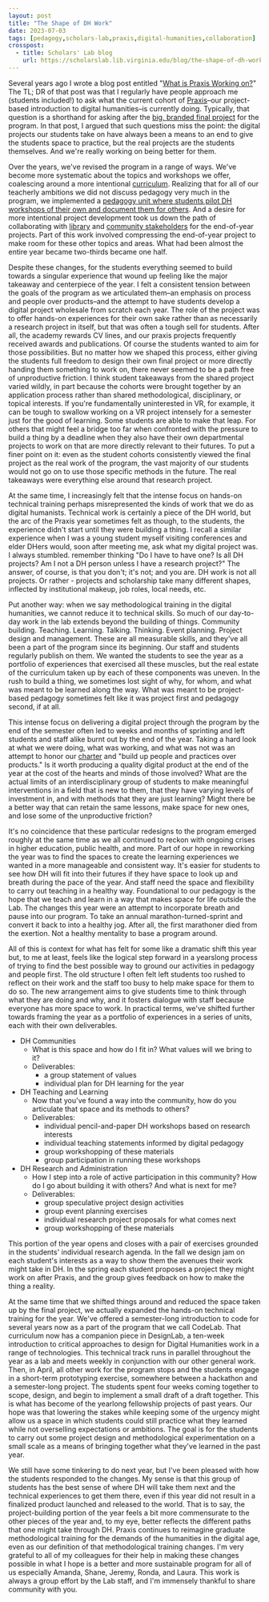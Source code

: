 ```yaml
---
layout: post
title: "The Shape of DH Work"
date: 2023-07-03
tags: [pedagogy,scholars-lab,praxis,digital-humanities,collaboration]
crosspost:
  - title: Scholars' Lab blog
    url: https://scholarslab.lib.virginia.edu/blog/the-shape-of-dh-work/
---
```


Several years ago I wrote a blog post entitled "[What is Praxis Working on?](https://walshbr.com/blog/what-is-praxis-working-on/)" The TL; DR of that post was that I regularly have people approach me (students included!) to ask what the current cohort of [Praxis](https://praxis.scholarslab.org)–our project-based introduction to digital humanities–is currently doing. Typically, that question is a shorthand for asking after the [big, branded final project](https://praxis.scholarslab.org/projects/) for the program. In that post, I argued that such questions miss the point: the digital projects our students take on have always been a means to an end to give the students space to practice, but the real projects are the students themselves. And we're really working on being better for them. 

Over the years, we've revised the program in a range of ways. We've become more systematic about the topics and workshops we offer, coalescing around a more intentional [curriculum](https://praxis.scholarslab.org/curriculum/). Realizing that for all of our teacherly ambitions we did not discuss pedagogy very much in the program, we implemented a [pedagogy unit where students pilot DH workshops of their own and document them for others](https://scholarslab.lib.virginia.edu/visiting-workshops-at-washington-and-lee-university/). And a desire for more intentional project development took us down the path of collaborating with [library](https://unclosure.scholarslab.org/) and [community stakeholders](https://landandlegacy.scholarslab.org/index.html) for the end-of-year projects. Part of this work involved compressing the end-of-year project to make room for these other topics and areas. What had been almost the entire year became two-thirds became one half. 

Despite these changes, for the students everything seemed to build towards a singular experience that wound up feeling like the major takeaway and centerpiece of the year. I felt a consistent tension between the goals of the program as we articulated them–an emphasis on process and people over products–and the attempt to have students develop a digital project wholesale from scratch each year. The role of the project was to offer hands-on experiences for their own sake rather than as necessarily a research project in itself, but that was often a tough sell for students. After all, the academy rewards CV lines, and our praxis projects frequently received awards and publications. Of course the students wanted to aim for those possibilities. But no matter how we shaped this process, either giving the students full freedom to design their own final project or more directly handing them something to work on, there never seemed to be a path free of unproductive friction. I think student takeaways from the shared project varied wildly, in part because the cohorts were brought together by an application process rather than shared methodological, disciplinary, or topical interests. If you're fundamentally uninterested in VR, for example, it can be tough to swallow working on a VR project intensely for a semester just for the good of learning. Some students are able to make that leap. For others that might feel a bridge too far when confronted with the pressure to build a thing by a deadline when they also have their own departmental projects to work on that are more directly relevant to their futures. To put a finer point on it: even as the student cohorts consistently viewed the final project as the real work of the program, the vast majority of our students would not go on to use those specific methods in the future. The real takeaways were everything else around that research project.

At the same time, I increasingly felt that the intense focus on hands-on technical training perhaps misrepresented the kinds of work that we do as digital humanists. Technical work is certainly a piece of the DH world, but the arc of the Praxis year sometimes felt as though, to the students, the experience didn't start until they were building a thing. I recall a similar experience when I was a young student myself visiting conferences and elder DHers would, soon after meeting me, ask what my digital project was. I always stumbled. remember thinking "Do I have to have one? Is all DH projects? Am I not a DH person unless I have a research project?" The answer, of course, is that you don't; it's not; and you are. DH work is not all projects. Or rather - projects and scholarship take many different shapes, inflected by institutional makeup, job roles, local needs, etc. 

Put another way: when we say methodological training in the digital humanities, we cannot reduce it to technical skills. So much of our day-to-day work in the lab extends beyond the building of things. Community building. Teaching. Learning. Talking. Thinking. Event planning. Project design and management. These are all measurable skills, and they've all been a part of the program since its beginning. Our staff and students regularly publish on them. We wanted the students to see the year as a portfolio of experiences that exercised all these muscles, but the real estate of the curriculum taken up by each of these components was uneven. In the rush to build a thing, we sometimes lost sight of why, for whom, and what was meant to be learned along the way. What was meant to be project-based pedagogy sometimes felt like it was project first and pedagogy second, if at all.

This intense focus on delivering a digital project through the program by the end of the semester often led to weeks and months of sprinting and left students and staff alike burnt out by the end of the year. Taking a hard look at what we were doing, what was working, and what was not was an attempt to honor our [charter](https://scholarslab.lib.virginia.edu/charter/) and "build up people and practices over products." Is it worth producing a quality digital product at the end of the year at the cost of the hearts and minds of those involved? What are the actual limits of an interdisciplinary group of students to make meaningful interventions in a field that is new to them, that they have varying levels of investment in, and with methods that they are just learning? Might there be a better way that can retain the same lessons, make space for new ones, and lose some of the unproductive friction? 

It's no coincidence that these particular redesigns to the program emerged roughly at the same time as we all continued to reckon with ongoing crises in higher education, public health, and more. Part of our hope in reworking the year was to find the spaces to create the learning experiences we wanted in a more manageable and consistent way. It's easier for students to see how DH will fit into their futures if they have space to look up and breath during the pace of the year. And staff need the space and flexibility to carry out teaching in a healthy way. Foundational to our pedagogy is the hope that we teach and learn in a way that makes space for life outside the Lab. The changes this year were an attempt to incorporate breath and pause into our program. To take an annual marathon-turned-sprint and convert it back to into a healthy jog. After all, the first marathoner died from the exertion. Not a healthy mentality to base a program around.

All of this is context for what has felt for some like a dramatic shift this year but, to me at least, feels like the logical step forward in a yearslong process of trying to find the best possible way to ground our activities in pedagogy and people first. The old structure I often felt left students too rushed to reflect on their work and the staff too busy to help make space for them to do so. The new arrangement aims to give students time to think through what they are doing and why, and it fosters dialogue with staff because everyone has more space to work. In practical terms, we've shifted further towards framing the year as a portfolio of experiences in a series of units, each with their own deliverables. 

* DH Communities
    * What is this space and how do I fit in? What values will we bring to it?
    * Deliverables: 
        * a group statement of values
        * individual plan for DH learning for the year
* DH Teaching and Learning
    * Now that you've found a way into the community, how do you articulate that space and its methods to others?
    * Deliverables: 
        * individual pencil-and-paper DH workshops based on research interests
        * individual teaching statements informed by digital pedagogy
        * group workshopping of these materials
        * group participation in running these workshops
* DH Research and Administration
    * How I step into a role of active participation in this community? How do I go about building it with others? And what is next for me?
    * Deliverables: 
        * group speculative project design activities
        * group event planning exercises
        * individual research project proposals for what comes next
        * group workshopping of these materials

This portion of the year opens and closes with a pair of exercises grounded in the students' individual research agenda. In the fall we design jam on each student's interests as a way to show them the avenues their work might take in DH. In the spring each student proposes a project they might work on after Praxis, and the group gives feedback on how to make the thing a reality. 

At the same time that we shifted things around and reduced the space taken up by the final project, we actually expanded the hands-on technical training for the year. We've offered a semester-long introduction to code for several years now as a part of the program that we call CodeLab. That curriculum now has a companion piece in DesignLab, a ten-week introduction to critical approaches to design for Digital Humanities work in a range of technologies. This technical track runs in parallel throughout the year as a lab and meets weekly in conjunction with our other general work. Then, in April, all other work for the program stops and the students engage in a short-term prototyping exercise, somewhere between a hackathon and a semester-long project. The students spent four weeks coming together to scope, design, and begin to implement a small draft of a draft together. This is what has become of the yearlong fellowship projects of past years. Our hope was that lowering the stakes while keeping some of the urgency might allow us a space in which students could still practice what they learned while not overselling expectations or ambitions. The goal is for the students to carry out some project design and methodological experimentation on a small scale as a means of bringing together what they've learned in the past year.

We still have some tinkering to do next year, but I've been pleased with how the students responded to the changes. My sense is that this group of students has the best sense of where DH will take them next and the technical experiences to get them there, even if this year did not result in a finalized product launched and released to the world. That is to say, the project-building portion of the year feels a bit more commensurate to the other pieces of the year and, to my eye, better reflects the different paths that one might take through DH. Praxis continues to reimagine graduate methodological training for the demands of the humanities in the digital age, even as our definition of that methodological training changes.  I'm very grateful to all of my colleagues for their help in making these changes possible in what I hope is a better and more sustainable program for all of us especially Amanda, Shane, Jeremy, Ronda, and Laura. This work is always a group effort by the Lab staff, and I'm immensely thankful to share community with you.